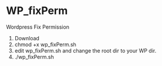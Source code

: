 # WP_fixPerm
Wordpress Fix Permission 
1. Download
2. chmod +x wp_fixPerm.sh
3. edit wp_fixPerm.sh and change the root dir to your WP dir. 
4. ./wp_fixPerm.sh

